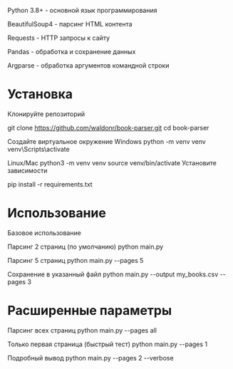 Python 3.8+ - основной язык программирования

BeautifulSoup4 - парсинг HTML контента

Requests - HTTP запросы к сайту

Pandas - обработка и сохранение данных

Argparse - обработка аргументов командной строки


# Установка
  Клонируйте репозиторий
  
  git clone https://github.com/waldonr/book-parser.git
  cd book-parser
  
  Создайте виртуальное окружение
  Windows
  python -m venv venv
  venv\Scripts\activate
  
  Linux/Mac
  python3 -m venv venv
  source venv/bin/activate
  Установите зависимости
  
  pip install -r requirements.txt


# Использование
  Базовое использование
  
  Парсинг 2 страниц (по умолчанию)
  python main.py
  
  Парсинг 5 страниц
  python main.py --pages 5
  
  Сохранение в указанный файл
  python main.py --output my_books.csv --pages 3

# Расширенные параметры

  Парсинг всех страниц
  python main.py --pages all
  
  Только первая страница (быстрый тест)
  python main.py --pages 1
  
  Подробный вывод
  python main.py --pages 2 --verbose
